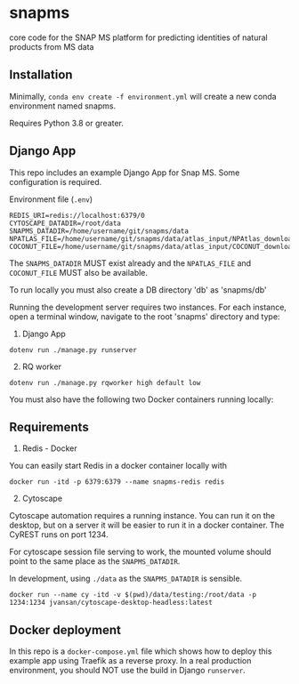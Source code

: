 # snapms
core code for the SNAP MS platform for predicting identities of natural products from MS data

## Installation

Minimally, `conda env create -f environment.yml` will create a new conda environment named snapms.

Requires Python 3.8 or greater.

## Django App

This repo includes an example Django App for Snap MS. Some configuration is required.

Environment file (`.env`)
```
REDIS_URI=redis://localhost:6379/0
CYTOSCAPE_DATADIR=/root/data
SNAPMS_DATADIR=/home/username/git/snapms/data
NPATLAS_FILE=/home/username/git/snapms/data/atlas_input/NPAtlas_download.json
COCONUT_FILE=/home/username/git/snapms/data/atlas_input/COCONUT_download.json
```

The `SNAPMS_DATADIR` MUST exist already and the `NPATLAS_FILE` and `COCONUT_FILE` MUST also be available.

To run locally you must also create a DB directory 'db' as 'snapms/db'

Running the development server requires two instances. For each instance, open a terminal window, navigate to the root 'snapms' directory and type:

1. Django App

```
dotenv run ./manage.py runserver
```

2. RQ worker

```
dotenv run ./manage.py rqworker high default low
```

You must also have the following two Docker containers running locally:

## Requirements

1. Redis - Docker

You can easily start Redis in a docker container locally with 

```
docker run -itd -p 6379:6379 --name snapms-redis redis
```

2. Cytoscape

Cytoscape automation requires a running instance. You can run it on the desktop, but on a server
it will be easier to run it in a docker container. The CyREST runs on port 1234.

For cytoscape session file serving to work, the mounted volume should point to the same place as the 
`SNAPMS_DATADIR`.

In development, using `./data` as the `SNAPMS_DATADIR` is sensible.

```
docker run --name cy -itd -v $(pwd)/data/testing:/root/data -p 1234:1234 jvansan/cytoscape-desktop-headless:latest
```

## Docker deployment

In this repo is a `docker-compose.yml` file which shows how to deploy this example app using Traefik as a reverse proxy.
In a real production environment, you should NOT use the build in Django `runserver`.
